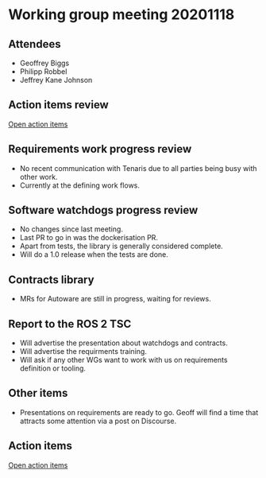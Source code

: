 # Working group meeting 20201118

## Attendees

- Geoffrey Biggs
- Philipp Robbel
- Jeffrey Kane Johnson

## Action items review

[Open action items](https://github.com/ros-safety/safety_working_group/projects/1)


## Requirements work progress review

- No recent communication with Tenaris due to all parties being busy with other work.
- Currently at the defining work flows.


## Software watchdogs progress review

- No changes since last meeting.
- Last PR to go in was the dockerisation PR.
- Apart from tests, the library is generally considered complete.
- Will do a 1.0 release when the tests are done.


## Contracts library

- MRs for Autoware are still in progress, waiting for reviews.


## Report to the ROS 2 TSC

- Will advertise the presentation about watchdogs and contracts.
- Will advertise the requirments training.
- Will ask if any other WGs want to work with us on requirements definition or tooling.


## Other items

- Presentations on requirements are ready to go. Geoff will find a time that attracts some attention via a post on Discourse.


## Action items

[Open action items](https://github.com/ros2/safety_working_group/issues)
